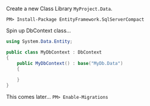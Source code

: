 
Create a new Class Library `MyProject.Data`.

`PM> Install-Package EntityFramework.SqlServerCompact`

Spin up DbContext class...

```cs
using System.Data.Entity;

public class MyDbContext : DbContext
{
	public MyDbContext() : base("MyDb.Data")
	{
         
	}
}
```
























This comes later...
`PM> Enable-Migrations`